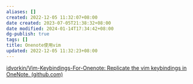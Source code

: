 ```yaml
---
aliases: []
created: 2022-12-05 11:32:07+08:00
date created: 2023-07-05T21:38:32+08:00
date modified: 2024-01-14T17:34:42+08:00
dg-publish: true
tags: []
title: Onenote使用vim
updated: 2022-12-05 11:32:23+08:00
---
```


[idvorkin/Vim-Keybindings-For-Onenote: Replicate the vim keybindings in OneNote. (github.com)](https://github.com/idvorkin/Vim-Keybindings-For-Onenote)